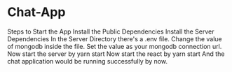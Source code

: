 # Chat-App

Steps to Start the App
Install the Public Dependencies
Install the Server Dependencies
In the Server Directory there's a .env file. Change the value of mongodb inside the file. Set the value as your mongodb connection url.
Now start the server by yarn start
Now start the react by yarn start
And the chat application would be running successfully by now.
